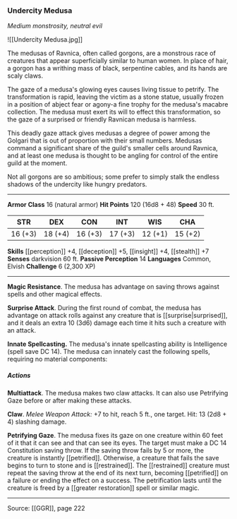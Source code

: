 ### Undercity Medusa
_Medium monstrosity, neutral evil_

![[Undercity Medusa.jpg]]

The medusas of Ravnica, often called gorgons, are a monstrous race of creatures that appear superficially similar to human women. In place of hair, a gorgon has a writhing mass of black, serpentine cables, and its hands are scaly claws.

The gaze of a medusa's glowing eyes causes living tissue to petrify. The transformation is rapid, leaving the victim as a stone statue, usually frozen in a position of abject fear or agony-a fine trophy for the medusa's macabre collection. The medusa must exert its will to effect this transformation, so the gaze of a surprised or friendly Ravnican medusa is harmless.

This deadly gaze attack gives medusas a degree of power among the Golgari that is out of proportion with their small numbers. Medusas command a significant share of the guild's smaller cells around Ravnica, and at least one medusa is thought to be angling for control of the entire guild at the moment.

Not all gorgons are so ambitious; some prefer to simply stalk the endless shadows of the undercity like hungry predators.






---

**Armor Class** 16 (natural armor)
**Hit Points** 120 (16d8 + 48)
**Speed** 30 ft.

| STR     | DEX     | CON     | INT     | WIS     | CHA     |
|---------|---------|---------|---------|---------|---------|
| 16 (+3) | 18 (+4) | 16 (+3) | 17 (+3) | 12 (+1) | 15 (+2) |

**Skills** [[perception]] +4, [[deception]] +5, [[insight]] +4, [[stealth]] +7
**Senses** darkvision 60 ft.
**Passive Perception** 14
**Languages** Common, Elvish
**Challenge** 6 (2,300 XP)

---

**Magic Resistance**. The medusa has advantage on saving throws against spells and other magical effects.

**Surprise Attack**. During the first round of combat, the medusa has advantage on attack rolls against any creature that is [[surprise|surprised]], and it deals an extra 10 (3d6) damage each time it hits such a creature with an attack.

**Innate Spellcasting.** The medusa's innate spellcasting ability is Intelligence (spell save DC 14). The medusa can innately cast the following spells, requiring no material components:

##### Actions
**Multiattack**. The medusa makes two claw attacks. It can also use Petrifying Gaze before or after making these attacks.

**Claw**. _Melee Weapon Attack:_ +7 to hit, reach 5 ft., one target. Hit: 13 (2d8 + 4) slashing damage.

**Petrifying Gaze**. The medusa fixes its gaze on one creature within 60 feet of it that it can see and that can see its eyes. The target must make a DC 14 Constitution saving throw. If the saving throw fails by 5 or more, the creature is instantly [[petrified]]. Otherwise, a creature that fails the save begins to turn to stone and is [[restrained]]. The [[restrained]] creature must repeat the saving throw at the end of its next turn, becoming [[petrified]] on a failure or ending the effect on a success. The petrification lasts until the creature is freed by a [[greater restoration]] spell or similar magic.


---

Source: [[GGR]], page 222